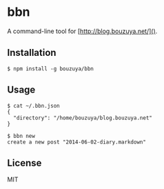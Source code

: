 # bbn

A command-line tool for [http://blog.bouzuya.net/]().

## Installation

    $ npm install -g bouzuya/bbn

## Usage

    $ cat ~/.bbn.json
    {
      "directory": "/home/bouzuya/blog.bouzuya.net"
    }

    $ bbn new
    create a new post "2014-06-02-diary.markdown"

## License

MIT
